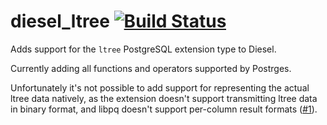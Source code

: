 # diesel_ltree [![Build Status](https://travis-ci.org/kivikakk/diesel_ltree.svg?branch=master)](https://travis-ci.org/kivikakk/diesel_ltree)

Adds support for the `ltree` PostgreSQL extension type to Diesel.

Currently adding all functions and operators supported by Postrges.

Unfortunately it's not possible to add support for representing the actual ltree data natively, as the extension doesn't support transmitting ltree data in binary format, and libpq doesn't support per-column result formats ([#1](https://github.com/kivikakk/diesel_ltree/issue/1)).
